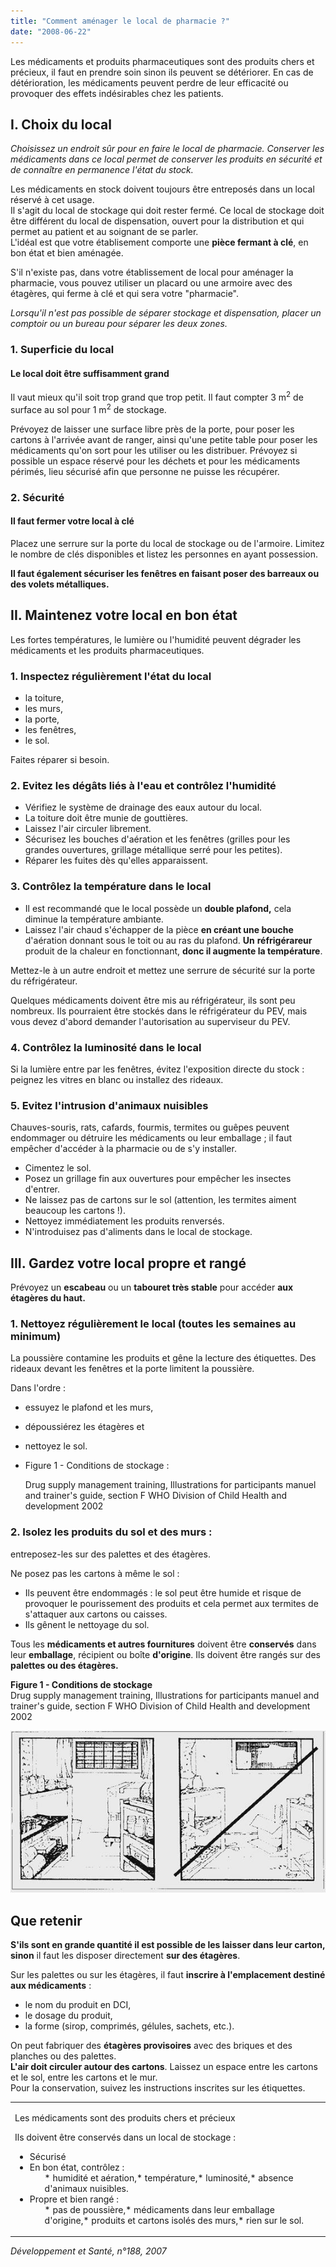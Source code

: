 ```yaml
---
title: "Comment aménager le local de pharmacie ?"
date: "2008-06-22"
---
```


<div class="teaser"><p>Les médicaments et produits pharmaceutiques sont des produits chers et précieux, il faut en prendre soin sinon ils peuvent se détériorer. En cas de détérioration, les médicaments peuvent perdre de leur efficacité ou provoquer des effets indésirables chez les patients.</p></div>

## I. Choix du local

_Choisissez un endroit sûr pour en faire le local de pharmacie. Conserver les médica­ments dans ce local permet de conserver les produits en sécurité et de connaître en permanence l'état du stock._

Les médicaments en stock doivent toujours être entreposés dans un local réservé à cet usage.  
Il s'agit du local de stockage qui doit rester fermé. Ce local de stockage doit être différent du local de dispensation, ouvert pour la distri­bution et qui permet au patient et au soignant de se parler.  
L'idéal est que votre établisement comporte une **pièce fermant à clé**, en bon état et bien aménagée.

S'il n'existe pas, dans votre établissement de local pour aménager la pharmacie, vous pou­vez utiliser un placard ou une armoire avec des étagères, qui ferme à clé et qui sera votre "pharmacie".

_Lorsqu'il n'est pas possible de séparer stoc­kage et dispensation, placer un comptoir ou un bureau pour séparer les deux zones._

### 1. Superficie du local

#### Le local doit être suffisamment grand

Il vaut mieux qu'il soit trop grand que trop petit. Il faut compter 3 m<sup>2</sup> de surface au sol pour 1 m<sup>2</sup> de stockage.

Prévoyez de laisser une surface libre près de la porte, pour poser les cartons à l'arrivée avant de ranger, ainsi qu'une petite table pour poser les médicaments qu'on sort pour les utiliser ou les distribuer. Prévoyez si possible un espa­ce réservé pour les déchets et pour les médi­caments périmés, lieu sécurisé afin que per­sonne ne puisse les récupérer.

### 2. Sécurité

#### Il faut fermer votre local à clé

Placez une serrure sur la porte du local de stockage ou de l'armoire. Limitez le nombre de clés disponibles et listez les personnes en ayant possession.

**Il faut également sécuriser les fenêtres en faisant poser des barreaux ou des volets métalliques.**

## II. Maintenez votre local en bon état

Les fortes températures, le lumière ou l'humi­dité peuvent dégrader les médicaments et les produits pharmaceutiques.

### 1. Inspectez régulièrement l'état du local

*   la toiture,
*   les murs,
*   la porte,
*   les fenêtres,
*   le sol.

Faites réparer si besoin.

### 2. Evitez les dégâts liés à l'eau et contrôlez l'humidité

*   Vérifiez le système de drainage des eaux autour du local.  
*   La toiture doit être munie de gouttières.  
*   Laissez l'air circuler librement.  
*   Sécurisez les bouches d'aération et les fenêtres (grilles pour les grandes ouvertures, grillage métallique serré pour les petites).  
*   Réparer les fuites dès qu'elles apparaissent.

### 3. Contrôlez la température dans le local

*   Il est recommandé que le local possède un **double plafond,** cela diminue la tempéra­ture ambiante.  
*   Laissez l'air chaud s'échapper de la pièce **en créant une bouche** d'aération donnant sous le toit ou au ras du plafond. **Un** **réfrigérareur** produit de la chaleur en fonctionnant, **donc il augmente la tem­pérature**.

Mettez-le à un autre endroit et mettez une serrure de sécurité sur la porte du réfrigérateur.

Quelques médicaments doivent être mis au réfrigérateur, ils sont peu nombreux. Ils pour­raient être stockés dans le réfrigérateur du PEV, mais vous devez d'abord demander l'autorisation au superviseur du PEV.

### 4. Contrôlez la luminosité dans le local

Si la lumière entre par les fenêtres, évitez l'exposition directe du stock : peignez les vitres en blanc ou installez des rideaux.

### 5. Evitez l'intrusion d'animaux nuisibles

Chauves-souris, rats, cafards, fourmis, ter­mites ou guêpes peuvent endommager ou détruire les médicaments ou leur emballage ; il faut empêcher d'accéder à la pharmacie ou de s'y installer.

*   Cimentez le sol.  
*   Posez un grillage fin aux ouvertures pour empêcher les insectes d'entrer.  
*   Ne laissez pas de cartons sur le sol (attention, les termites aiment beaucoup les cartons !).  
*   Nettoyez immédiatement les produits renversés.  
*   N'introduisez pas d'aliments dans le local de stockage.

## III. Gardez votre local propre et rangé

Prévoyez un **escabeau** ou un **tabouret très stable** pour accéder **aux étagères du haut.**

### 1. Nettoyez régulièrement le local (toutes les semaines au minimum)

La poussière contamine les produits et gêne la lecture des étiquettes. Des rideaux devant les fenêtres et la porte limitent la poussière.

Dans l'ordre :

*   essuyez le plafond et les murs,
*   dépoussiérez les étagères et
*   nettoyez le sol.  
*   Figure 1 - Conditions de stockage :

    Drug supply management training, Illustrations for participants manuel and trainer's guide, section F WHO Division of Child Health and development 2002

### 2. Isolez les produits du sol et des murs :  
entreposez-les sur des palettes et des étagères.

Ne posez pas les cartons à même le sol :

*   Ils peuvent être endommagés : le sol peut être humide et risque de provoquer le pou­rissement des produits et cela permet aux termites de s'attaquer aux cartons ou caisses.  
*   Ils gênent le nettoyage du sol.

Tous les **médicaments et autres fourni­tures** doivent être **conservés** dans leur **emballage**, récipient ou boîte **d'origine**. Ils doivent être rangés sur des **palettes ou des étagères.**

**Figure 1 - Conditions de stockage**  
Drug supply management training, Illustrations for participants manuel and trainer's guide, section F WHO Division of Child Health and development 2002


![](image002-local-pharmacie.jpg)


## Que retenir

**S'ils sont en grande quantité il est pos­sible de les laisser dans leur carton,** **sinon** il faut les disposer directement **sur des étagères**.

Sur les palettes ou sur les étagères, il faut **inscrire à l'emplacement destiné aux médicaments** :

*   le nom du produit en DCI,
*   le dosage du produit,
*   la forme (sirop, comprimés, gélules, sachets, etc.).

On peut fabriquer des **étagères provisoires** avec des briques et des planches ou des palettes.  
**L'air doit circuler autour des cartons**. Laissez un espace entre les cartons et le sol, entre les cartons et le mur.  
Pour la conservation, suivez les instructions inscrites sur les étiquettes.

<table>

<tbody>

<tr>

<td>

Les médicaments sont des produits chers et précieux

Ils doivent être conservés dans un local de stockage :

<ul><li>Sécurisé</li><li>En bon état, contrôlez :<ul>*   humidité et aération,*   température,*   luminosité,*   absence d'animaux nuisibles.</ul></li><li>Propre et bien rangé :<ul>*   pas de poussière,*   médicaments dans leur emballage d'origine,*   produits et cartons isolés des murs,*   rien sur le sol.</ul></li></ul></td>

</tr>

</tbody>

</table>

_Développement et Santé, n°188, 2007_